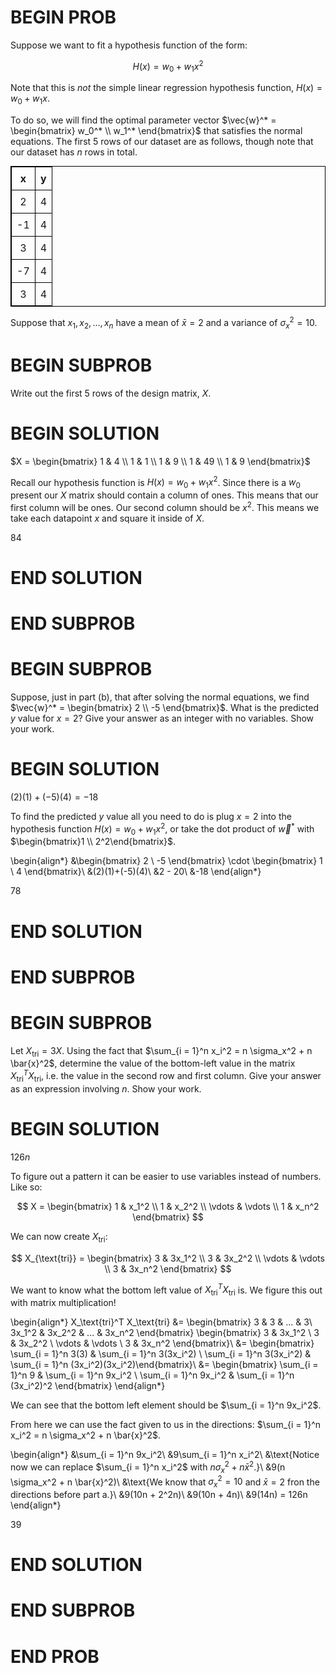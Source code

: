 # BEGIN PROB

Suppose we want to fit a hypothesis function of the form:

$$H(x) = w_0 + w_1 x^2$$

Note that this is _not_ the simple linear regression hypothesis function, $H(x) = w_0 + w_1x$.

To do so, we will find the optimal parameter vector $\vec{w}^* = \begin{bmatrix} w_0^* \\ w_1^* \end{bmatrix}$ that satisfies the normal equations. The first 5 rows of our dataset are as follows, though note that our dataset has $n$ rows in total.

<!-- | x  | y |
|----|---|
| 2  | 4 |
| -1 | 4 |
| 3  | 4 |
| -7 | 4 |
| 3  | 4 | -->

<table style="border: 1px solid black; border-collapse: collapse; margin: auto; text-align: center;">
  <tr>
    <th style="border: 1px solid black; padding: 8px;">x</th>
    <th style="border: 1px solid black; padding: 8px;">y</th>
  </tr>
  <tr>
    <td style="border: 1px solid black; padding: 8px;">2</td>
    <td style="border: 1px solid black; padding: 8px;">4</td>
  </tr>
  <tr>
    <td style="border: 1px solid black; padding: 8px;">-1</td>
    <td style="border: 1px solid black; padding: 8px;">4</td>
  </tr>
  <tr>
    <td style="border: 1px solid black; padding: 8px;">3</td>
    <td style="border: 1px solid black; padding: 8px;">4</td>
  </tr>
  <tr>
    <td style="border: 1px solid black; padding: 8px;">-7</td>
    <td style="border: 1px solid black; padding: 8px;">4</td>
  </tr>
  <tr>
    <td style="border: 1px solid black; padding: 8px;">3</td>
    <td style="border: 1px solid black; padding: 8px;">4</td>
  </tr>
</table>

Suppose that $x_1, x_2, ..., x_n$ have a mean of $\bar{x} = 2$ and a variance of $\sigma_x^2 = 10$.

# BEGIN SUBPROB

Write out the first 5 rows of the design matrix, $X$.

# BEGIN SOLUTION

$X = \begin{bmatrix} 1 & 4 \\ 1 & 1 \\ 1 & 9 \\ 1 & 49 \\ 1 & 9 \end{bmatrix}$

Recall our hypothesis function is $H(x) = w_0 + w_1x^2$. Since there is a $w_0$ present our $X$ matrix should contain a column of ones. This means that our first column will be ones. Our second column should be $x^2$. This means we take each datapoint $x$ and square it inside of $X$.

<average>84</average>

# END SOLUTION

# END SUBPROB

# BEGIN SUBPROB

Suppose, just in part (b), that after solving the normal equations, we find $\vec{w}^* = \begin{bmatrix} 2 \\ -5 \end{bmatrix}$. What is the predicted $y$ value for $x = 2$? Give your answer as an integer with no variables. Show your work.

# BEGIN SOLUTION

$(2)(1)+(-5)(4)=-18$

To find the predicted $y$ value all you need to do is plug $x = 2$ into the hypothesis function $H(x) = w_0 + w_1x^2$, or take the dot product of $\vec{w}^*$ with $\begin{bmatrix}1 \\ 2^2\end{bmatrix}$.

\begin{align*}
&\begin{bmatrix} 2 \\ -5 \end{bmatrix} \cdot \begin{bmatrix} 1 \\ 4 \end{bmatrix}\\
&(2)(1)+(-5)(4)\\
&2 - 20\\
&-18
\end{align*}

<average>78</average>

# END SOLUTION

# END SUBPROB

# BEGIN SUBPROB

Let $X_\text{tri} = 3 X$. Using the fact that $\sum_{i = 1}^n x_i^2 = n \sigma_x^2 + n \bar{x}^2$, determine the value of the bottom-left value in the matrix $X_\text{tri}^T X_\text{tri}$, i.e. the value in the second row and first column. Give your answer as an expression involving $n$. Show your work.

# BEGIN SOLUTION

$126n$

To figure out a pattern it can be easier to use variables instead of numbers. Like so:

$$
X = \begin{bmatrix} 1 & x_1^2 \\ 1 & x_2^2 \\ \vdots & \vdots \\ 1 & x_n^2 \end{bmatrix}
$$

We can now create $X_{\text{tri}}$:

$$
X_{\text{tri}} = \begin{bmatrix} 3 & 3x_1^2 \\ 3 & 3x_2^2 \\ \vdots & \vdots \\ 3 & 3x_n^2 \end{bmatrix}
$$

We want to know what the bottom left value of $X_\text{tri}^T X_\text{tri}$ is. We figure this out with matrix multiplication!

\begin{align*}
X_\text{tri}^T X_\text{tri} &= \begin{bmatrix} 3 & 3 & ... & 3\\ 3x_1^2 & 3x_2^2 & ... & 3x_n^2 \end{bmatrix} \begin{bmatrix} 3 & 3x_1^2 \\ 3 & 3x_2^2 \\ \vdots & \vdots \\ 3 & 3x_n^2 \end{bmatrix}\\
&= \begin{bmatrix} \sum_{i = 1}^n 3(3) & \sum_{i = 1}^n 3(3x_i^2) \\ \sum_{i = 1}^n 3(3x_i^2) & \sum_{i = 1}^n (3x_i^2)(3x_i^2)\end{bmatrix}\\
&= \begin{bmatrix} \sum_{i = 1}^n 9 & \sum_{i = 1}^n 9x_i^2 \\ \sum_{i = 1}^n 9x_i^2 & \sum_{i = 1}^n (3x_i^2)^2 \end{bmatrix}
\end{align*}

We can see that the bottom left element should be $\sum_{i = 1}^n 9x_i^2$.

From here we can use the fact given to us in the directions: $\sum_{i = 1}^n x_i^2 = n \sigma_x^2 + n \bar{x}^2$.

\begin{align*}
&\sum_{i = 1}^n 9x_i^2\\
&9\sum_{i = 1}^n x_i^2\\
&\text{Notice now we can replace $\sum_{i = 1}^n x_i^2$ with $n \sigma_x^2 + n \bar{x}^2$.}\\
&9(n \sigma_x^2 + n \bar{x}^2)\\
&\text{We know that $\sigma_x^2 = 10$ and $\bar x = 2$ fron the directions before part a.}\\
&9(10n + 2^2n)\\
&9(10n + 4n)\\
&9(14n) = 126n
\end{align*}

<average>39</average>

# END SOLUTION

# END SUBPROB

# END PROB
